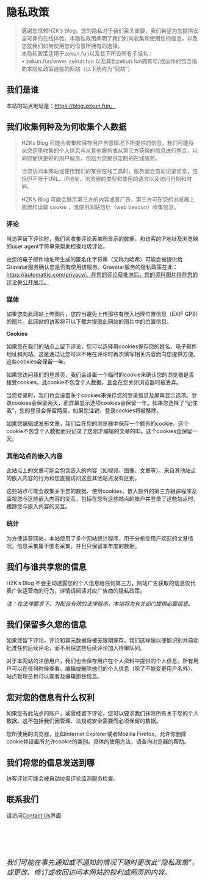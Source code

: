 # 隐私政策

> 感谢您信赖HZK&#8217;s Blog。您的隐私对于我们至关重要，我们希望为您提供安全可靠的在线体验。本隐私政策阐明了我们如何收集和使用您的信息，以及您就我们如何使用您的信息所拥有的选择。  
> 本隐私政策适用于zekun.fun以及其下所设所有子域名：  
> • zekun.fun/www..zekun.fun 以及其他zekun.fun拥有和/或运作的包含指向本隐私政策链接的网站（以下统称为“网站”）
## 我们是谁

本站的站点地址是：https://blog.zekun.fun。

## 我们收集何种及为何收集个人数据

> HZKs Blog 可能会收集和保存用户自愿情况下所提供的信息，我们可能将从您这里收集的个人信息与从其他服务或从第三方获得的信息进行整合，以向您提供更好的用户服务，包括为您提供定制的在线服务。
> 
> 当您访问本网站或使用我们的某些在线工具时，服务器会自动记录信息，包括但不限于URL、IP地址、浏览器的类型和使用的语言以及访问日期和时间。
> 
> HZK’s Blog 可能会展示第三方的内容或者广告，第三方可在您的浏览器上放置和读取 cookie ，或使用网站信标（web beacon）收集信息。

### 评论

当访客留下评论时，我们会收集评论表单所显示的数据，和访客的IP地址及浏览器的user agent字符串来帮助检查垃圾评论。

由您的电子邮件地址所生成的匿名化字符串（又称为哈希）可能会被提供给Gravatar服务确认您是否有使用该服务。Gravatar服务的隐私政策在此：https://automattic.com/privacy/。在您的评论获批准后，您的资料图片将在您的评论旁公开展示。

### 媒体

如果您向此网站上传图片，您应当避免上传那些有嵌入地理位置信息（EXIF GPS）的图片。此网站的访客将可以下载并提取此网站的图片中的位置信息。

**Cookies**

如果您在我们的站点上留下评论，您可以选择用cookies保存您的姓名、电子邮件地址和网站。这是通过让您可以不用在评论时再次填写相关内容而向您提供方便。这些cookies会保留一年。

如果您访问我们的登录页，我们会设置一个临时的cookie来确认您的浏览器是否接受cookies。此cookie不包含个人数据，且会在您关闭浏览器时被丢弃。

当您登录时，我们也会设置多个cookies来保存您的登录信息及屏幕显示选项。登录cookies会保留两天，而屏幕显示选项cookies会保留一年。如果您选择了“记住我”，您的登录会保留两周。如果您注销，登录cookies将被移除。

如果您编辑或发布文章，我们会在您的浏览器中保存一个额外的cookie。这个cookie不包含个人数据而只记录了您刚才编辑的文章的ID。这个cookies会保留一天。

### 其他站点的嵌入内容

此站点上的文章可能会包含嵌入的内容（如视频、图像、文章等）。来自其他站点的嵌入内容的行为和您直接访问这些其他站点没有区别。

这些站点可能会收集关于您的数据、使用cookies、嵌入额外的第三方跟踪程序及监视您与这些嵌入内容的交互，包括在您有这些站点的账户并登录了这些站点时，跟踪您与嵌入内容的交互。

### 统计

为方便运营网站，本站使用了多个网站统计程序，用于分析受用户欢迎的文章情况。信息采集属于匿名采集，并且只保留本年度的数据。

## 我们与谁共享您的信息

HZK’s Blog 不会主动透露您的个人信息给任何第三方，网站广告获取的信息仅代表广告运营商的行为，详情请阅读对应广告商的隐私政策。

_注：在法律要求下，为配合有效的法律程序，本站将为有关部门提供必要信息。_

## 我们保留多久您的信息

如果您留下评论，评论和其元数据将被无限期保存。我们这样做以便能识别并自动批准任何后续评论，而不用将这些后续评论加入待审队列。

对于本网站的注册用户，我们也会保存用户在个人资料中提供的个人信息。所有用户可以在任何时候查看、编辑或删除他们的个人信息（除了不能变更用户名外）、站点管理员也可以查看及编辑那些信息。

## 您对您的信息有什么权利

如果您有此站点的账户，或曾经留下评论，您可以要求我们抹除所有关于您的个人数据。这不包括我们因管理、法规或安全需要而必须保留的数据。

您所使用的浏览器，比如Internet Explorer或者Mozilla Firefox，允许你删除cookie并设置所允许cookie的类别。具体的使用方法，请查询浏览器的帮助。

## 我们将您的信息发送到哪

访客评论可能会被自动垃圾评论监测服务检查。

## 联系我们

请访问[Contact Us][1]界面

###  

&nbsp;

### <i style="font-weight: normal; font-size: 18px;">我们可能在事先通知或不通知的情况下随时更改此”隐私政策”，或更改、修订或收回访问本网站的权利或网页的内容。</i>

 [1]: https://blog.zekun.fun/contact/
